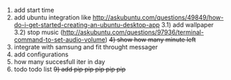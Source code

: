 1) add start time
2) add ubuntu integration like http://askubuntu.com/questions/49849/how-do-i-get-started-creating-an-ubuntu-desktop-app
3.1) add wallpaper 
3.2) stop music (http://askubuntu.com/questions/97936/terminal-command-to-set-audio-volume)
~~4) show how many minute left~~
5) integrate with samsung and fit throught messager
6) add configurations
7) how many succesfull iter in day
8) todo todo list
~~9) add pip pip pip pip pip~~
